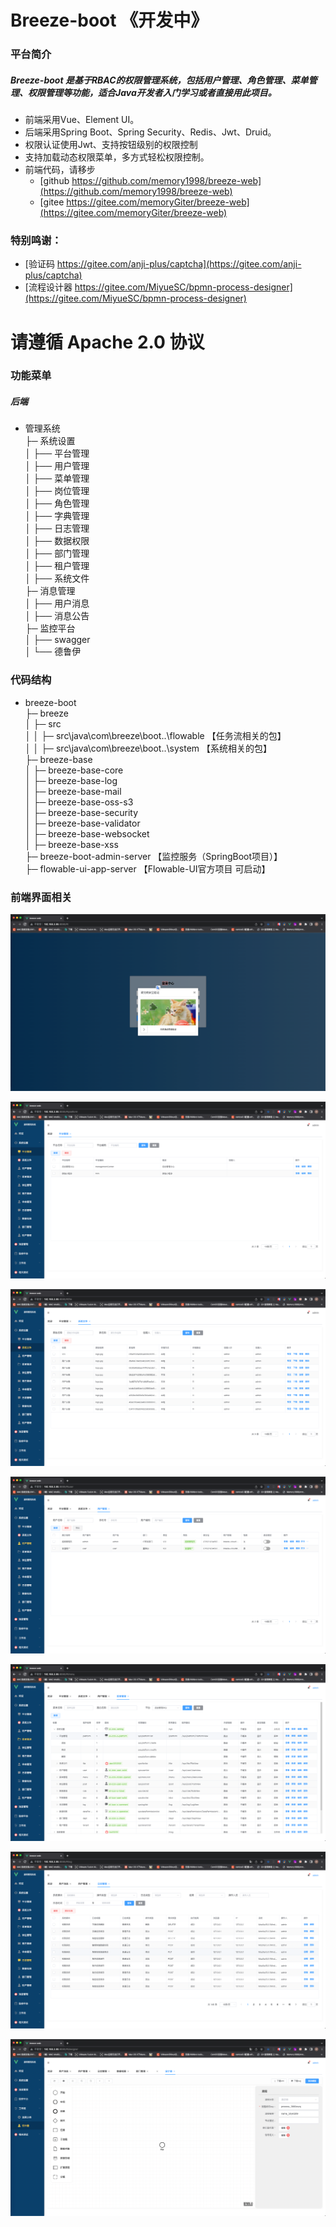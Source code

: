 # Breeze-boot 《开发中》

### 平台简介

##### Breeze-boot 是基于RBAC的权限管理系统，包括用户管理、角色管理、菜单管理、权限管理等功能，适合Java开发者入门学习或者直接用此项目。

- 前端采用Vue、Element UI。
- 后端采用Spring Boot、Spring Security、Redis、Jwt、Druid。
- 权限认证使用Jwt、支持按钮级别的权限控制
- 支持加载动态权限菜单，多方式轻松权限控制。
- 前端代码，请移步
    - [github https://github.com/memory1998/breeze-web](https://github.com/memory1998/breeze-web)
    - [gitee https://gitee.com/memoryGiter/breeze-web](https://gitee.com/memoryGiter/breeze-web)

### 特别鸣谢：

- [验证码 https://gitee.com/anji-plus/captcha](https://gitee.com/anji-plus/captcha)
- [流程设计器 https://gitee.com/MiyueSC/bpmn-process-designer](https://gitee.com/MiyueSC/bpmn-process-designer)

# 请遵循 Apache 2.0 协议

### 功能菜单

##### 后端

- 管理系统 \
  ├─ 系统设置 \
  │ ├── 平台管理 \
  │ ├── 用户管理 \
  │ ├── 菜单管理 \
  │ ├── 岗位管理 \
  │ ├── 角色管理 \
  │ ├── 字典管理 \
  │ ├── 日志管理 \
  │ ├── 数据权限 \
  │ ├── 部门管理 \
  │ ├── 租户管理 \
  │ ├── 系统文件 \
  ├─ 消息管理 \
  │ ├── 用户消息 \
  │ ├── 消息公告 \
  ├─ 监控平台 \
  │ ├── swagger \
  │ └── 德鲁伊

### 代码结构

- breeze-boot \
  ├─ breeze \
  │ ├─ src \
  │ │ ├─ src\java\com\breeze\boot\..\flowable 【任务流相关的包】 \
  │ │ ├─ src\java\com\breeze\boot\..\system 【系统相关的包】 \
  ├─ breeze-base \
  │ ├─ breeze-base-core \
  │ ├─ breeze-base-log \
  │ ├─ breeze-base-mail \
  │ ├─ breeze-base-oss-s3 \
  │ ├─ breeze-base-security \
  │ ├─ breeze-base-validator \
  │ ├─ breeze-base-websocket\
  │ ├─ breeze-base-xss  \
  ├─ breeze-boot-admin-server 【监控服务（SpringBoot项目）】 \
  ├─ flowable-ui-app-server 【Flowable-UI官方项目 可启动】

### 前端界面相关

![login.png](doc/images/login.png)

![img_1.png](doc/images/img_1.png)

![img_2.png](doc/images/img_2.png)

![img_3.png](doc/images/img_3.png)

![img_5.png](doc/images/img_5.png)

![img_6.png](doc/images/img_6.png)

![img_7.png](doc/images/img_7.png)

